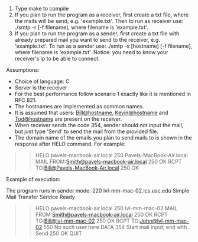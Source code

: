 1. Type make to compile
2. If you plan to run the program as a receiver, first create a txt file, 
where the mails will be send, e.g. 'example.txt'. Then to run as receiver use:
./smtp -r [-f filename], where filename is 'example.txt'.
3. If you plan to run the program as a sender, first create a txt file with
already prepared mail you want to send to the receiver, e.g. 'example.txt'. To run
as a sender use: ./smtp -s [hostname] [-f filename], where filename is 'example.txt'.
Notice: you need to know your receiver's ip to be able to connect.

Assumptions:
- Choice of language: C
- Server is the receiver
- For the best performance follow scenario 1 exactly like it is mentioned 
in RFC 821. 
- The hostnames are implemented as common names.
- It is assumed that users: <Bill@hostname>, <Kevin@hostname> and <Tod@hostname>
are present on the receiver. 
- When receiver sends the code 354, sender should not input the mail, but
just type 'Send' to send the mail from the provided file.
- The domain name of the emails you plan to send mails to is shown in the response after HELO command.
For example:
>>HELO pavels-macbook-air.local
250 Pavels-MacBook-Air.local
>>MAIL FROM:<Smith@pavels-macbook-air.local>
250 OK
>>RCPT TO:<Bill@Pavels-MacBook-Air.local>
250 OK

Example of execution:

The program runs in sender mode.
220 lvl-mm-mac-02.ics.usc.edu Simple Mail Transfer Service Ready
>>HELO pavels-macbook-air.local
250 lvl-mm-mac-02
>>MAIL FROM:<Smith@pavels-macbook-air.local>
250 OK
>>RCPT TO:<Bill@lvl-mm-mac-02>
250 OK
>>RCPT TO:<John@lvl-mm-mac-02>
550 No such user here
>>DATA
354 Start mail input; end with <CRLF>.<CRLF>
>>Send
250 OK
>>QUIT
